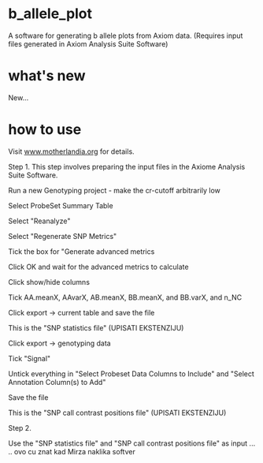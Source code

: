 # b_allele_plot
A software for generating b allele plots from Axiom data.
(Requires input files generated in Axiom Analysis Suite Software) 

# what's new
New...

# how to use
Visit www.motherlandia.org for details.

Step 1. This step involves preparing the input files in the Axiome Analysis Suite  Software.

  Run a new Genotyping project - make the cr-cutoff arbitrarily low

  Select ProbeSet Summary Table

  Select "Reanalyze"

  Select "Regenerate SNP Metrics"

  Tick the box for "Generate advanced metrics

  Click OK and wait for the advanced metrics to calculate

  Click show/hide columns

  Tick AA.meanX, AAvarX, AB.meanX, BB.meanX, and BB.varX, and n_NC

  Click export -> current table and save the file

  This is the "SNP statistics file" (UPISATI EKSTENZIJU)
  
  Click export -> genotyping data

  Tick "Signal"

  Untick everything in "Select Probeset Data Columns to Include" and "Select Annotation Column(s) to Add"

  Save the file

  This is the "SNP call contrast positions file"  (UPISATI EKSTENZIJU)

Step 2. 

Use the "SNP statistics file" and "SNP call contrast positions file" as input ... 
.. ovo cu znat kad Mirza naklika softver
